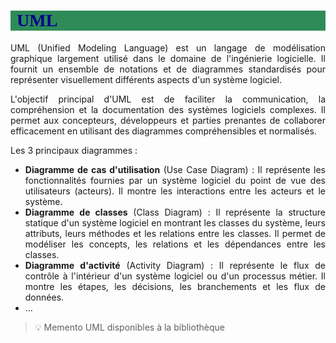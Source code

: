 # UML

UML (Unified Modeling Language) est un langage de modélisation graphique largement utilisé dans le domaine de l'ingénierie logicielle. Il fournit un ensemble de notations et de diagrammes standardisés pour représenter visuellement différents aspects d'un système logiciel.

L'objectif principal d'UML est de faciliter la communication, la compréhension et la documentation des systèmes logiciels complexes. Il permet aux concepteurs, développeurs et parties prenantes de collaborer efficacement en utilisant des diagrammes compréhensibles et normalisés.

Les 3 principaux diagrammes :

* **Diagramme de cas d'utilisation** (Use Case Diagram) : Il représente les fonctionnalités fournies par un système logiciel du point de vue des utilisateurs (acteurs). Il montre les interactions entre les acteurs et le système.
* **Diagramme de classes** (Class Diagram) : Il représente la structure statique d'un système logiciel en montrant les classes du système, leurs attributs, leurs méthodes et les relations entre les classes. Il permet de modéliser les concepts, les relations et les dépendances entre les classes.
* **Diagramme d'activité** (Activity Diagram) : Il représente le flux de contrôle à l'intérieur d'un système logiciel ou d'un processus métier. Il montre les étapes, les décisions, les branchements et les flux de données.
* ...

> :bulb: Memento UML disponibles à la bibliothèque

<style>
    body{
        text-align: justify;
    }
    h1{
        color: darkblue;
        font-family: "Calibri";
        font-weight: bold;
        background-color: seagreen;
        padding-left: 10px;
    }
    h2{
        color: darkblue;
        background-color: mediumseagreen;
        margin-right: 10%;
        padding-left: 10px;
    }
    h3{
        color: darkblue;
        background-color: darkseagreen;
        margin-right: 20%;
        padding-left: 10px;
    }
    h4{
        color: darkblue;
        background-color: lightseagreen;
        margin-right: 30%;
        padding-left: 10px;
    }
    h5{
        color: darkblue;
        background-color: aquamarine;
        margin-right: 40%;
        padding-left: 10px;
    }
</style>
